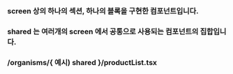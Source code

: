 ### screen 상의 하나의 섹션, 하나의 블록을 구현한 컴포넌트입니다.
### shared 는 **여러개**의 screen 에서 공통으로 사용되는 컴포넌트의 집합입니다.
### /organisms/{ 예시) shared }/productList.tsx